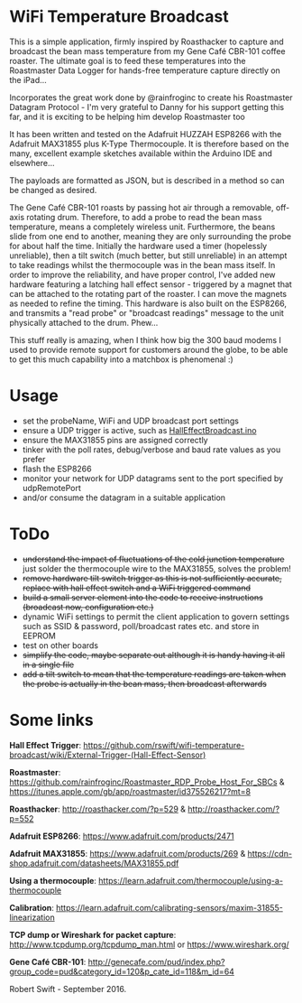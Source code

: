 # WiFi Temperature Broadcast
This is a simple application, firmly inspired by Roasthacker to capture and broadcast the bean mass temperature from my Gene Café CBR-101 coffee roaster. The ultimate goal is to feed these temperatures into the Roastmaster Data Logger for hands-free temperature capture directly on the iPad…

Incorporates the great work done by @rainfroginc to create his Roastmaster Datagram Protocol - I'm very grateful to Danny for his support getting this far, and it is exciting to be helping him develop Roastmaster too

It has been written and tested on the Adafruit HUZZAH ESP8266 with the Adafruit MAX31855 plus K-Type Thermocouple. It is therefore based on the many, excellent example sketches available within the Arduino IDE and elsewhere…

The payloads are formatted as JSON, but is described in a method so can be changed as desired.

The Gene Café CBR-101 roasts by passing hot air through a removable, off-axis rotating drum. Therefore, to add a probe to read the bean mass temperature, means a completely wireless unit. Furthermore, the beans slide from one end to another, meaning they are only surrounding the probe for about half the time. Initially the hardware used a timer (hopelessly unreliable), then a tilt switch (much better, but still unreliable) in an attempt to take readings whilst the thermocouple was in the bean mass itself. In order to improve the reliability, and have proper control, I've added new hardware featuring a latching hall effect sensor - triggered by a magnet that can be attached to the rotating part of the roaster. I can move the magnets as needed to refine the timing. This hardware is also built on the ESP8266, and transmits a "read probe" or "broadcast readings" message to the unit physically attached to the drum. Phew...
 
This stuff really is amazing, when I think how big the 300 baud modems I used to provide remote support for customers around the globe, to be able to get this much capability into a matchbox is phenomenal :)

# Usage
- set the probeName, WiFi and UDP broadcast port settings
- ensure a UDP trigger is active, such as [HallEffectBroadcast.ino](https://github.com/rswift/wifi-temperature-broadcast/blob/master/HallEffectBroadcast/HallEffectBroadcast.ino)
- ensure the MAX31855 pins are assigned correctly
- tinker with the poll rates, debug/verbose and baud rate values as you prefer
- flash the ESP8266
- monitor your network for UDP datagrams sent to the port specified by udpRemotePort
- and/or consume the datagram in a suitable application

# ToDo
- ~~understand the impact of fluctuations of the cold junction temperature~~ just solder the thermocouple wire to the MAX31855, solves the problem!
- ~~remove hardware tilt switch trigger as this is not sufficiently accurate, replace with hall effect switch and a WiFi triggered command~~
- ~~build a small server element into the code to receive instructions (broadcast now, configuration etc.)~~
- dynamic WiFi settings to permit the client application to govern settings such as SSID & password, poll/broadcast rates etc. and store in EEPROM
- test on other boards
- ~~simplify the code, maybe separate out although it is handy having it all in a single file~~
- ~~add a tilt switch to mean that the temperature readings are taken when the probe is actually in the bean mass, then broadcast afterwards~~
 
# Some links
**Hall Effect Trigger**: https://github.com/rswift/wifi-temperature-broadcast/wiki/External-Trigger-(Hall-Effect-Sensor)

**Roastmaster**: https://github.com/rainfroginc/Roastmaster_RDP_Probe_Host_For_SBCs & https://itunes.apple.com/gb/app/roastmaster/id375526217?mt=8

**Roasthacker**: http://roasthacker.com/?p=529 & http://roasthacker.com/?p=552

**Adafruit ESP8266**: https://www.adafruit.com/products/2471

**Adafruit MAX31855**: https://www.adafruit.com/products/269 & https://cdn-shop.adafruit.com/datasheets/MAX31855.pdf

**Using a thermocouple**: https://learn.adafruit.com/thermocouple/using-a-thermocouple

**Calibration**: https://learn.adafruit.com/calibrating-sensors/maxim-31855-linearization

**TCP dump or Wireshark for packet capture**: http://www.tcpdump.org/tcpdump_man.html or https://www.wireshark.org/

**Gene Café CBR-101**: http://genecafe.com/pud/index.php?group_code=pud&category_id=120&p_cate_id=118&m_id=64

Robert Swift - September 2016.
